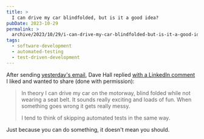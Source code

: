 ```yaml
---
title: >
  I can drive my car blindfolded, but is it a good idea?
pubDate: 2023-10-29
permalink: >
  archive/2023/10/29/i-can-drive-my-car-blindfolded-but-is-it-a-good-idea
tags:
  - software-development
  - automated-testing
  - test-driven-development
---
```


After sending [yesterday's email][yesterday], Dave Hall replied [with a LinkedIn comment][comment] I liked and wanted to share (done with permission):

> In theory I can drive my car on the motorway, blind folded while not wearing a seat belt. It sounds really exciting and loads of fun. When something goes wrong it gets really messy.
>
> I tend to think of skipping automated tests in the same way.

Just because you can do something, it doesn't mean you should.

[comment]: https://www.linkedin.com/feed/update/urn:li:activity:7124401304315027456
[yesterday]: https://www.oliverdavies.uk/archive/2023/10/28/can-you-move-faster-without-tests
